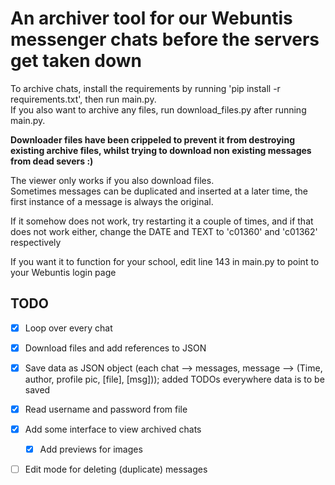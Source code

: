 # An archiver tool for our Webuntis messenger chats before the servers get taken down

To archive chats, install the requirements by running 'pip install -r requirements.txt', then run main.py.  
If you also want to archive any files, run download_files.py after running main.py.

**Downloader files have been crippeled to prevent it from destroying existing archive files, whilst trying to download non existing messages from dead severs :)**

The viewer only works if you also download files.  
Sometimes messages can be duplicated and inserted at a later time, the first instance of a message is always the original.

If it somehow does not work, try restarting it a couple of times, and if that does not work either, change the DATE and TEXT to 'c01360' and 'c01362' respectively


If you want it to function for your school, edit line 143 in main.py to point to your Webuntis login page

## TODO
- [x] Loop over every chat
- [x] Download files and add references to JSON
- [x] Save data as JSON object (each chat --> messages, message --> (Time, author, profile pic, [file], [msg])); added TODOs everywhere data is to be saved
- [x] Read username and password from file
- [x] Add some interface to view archived chats
    - [x] Add previews for images
- [ ] Edit mode for deleting (duplicate) messages

